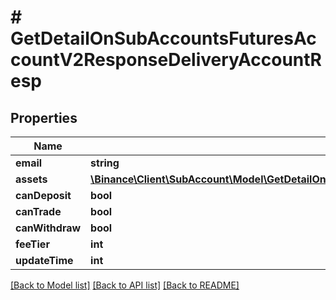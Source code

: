 # # GetDetailOnSubAccountsFuturesAccountV2ResponseDeliveryAccountResp

## Properties

Name | Type | Description | Notes
------------ | ------------- | ------------- | -------------
**email** | **string** |  | [optional]
**assets** | [**\Binance\Client\SubAccount\Model\GetDetailOnSubAccountsFuturesAccountV2ResponseDeliveryAccountRespAssetsInner[]**](GetDetailOnSubAccountsFuturesAccountV2ResponseDeliveryAccountRespAssetsInner.md) |  | [optional]
**canDeposit** | **bool** |  | [optional]
**canTrade** | **bool** |  | [optional]
**canWithdraw** | **bool** |  | [optional]
**feeTier** | **int** |  | [optional]
**updateTime** | **int** |  | [optional]

[[Back to Model list]](../../README.md#models) [[Back to API list]](../../README.md#endpoints) [[Back to README]](../../README.md)

